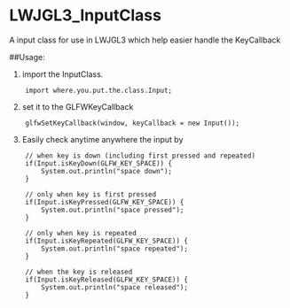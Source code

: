 # LWJGL3_InputClass
A input class for use in LWJGL3 which help easier handle the KeyCallback

##Usage:

1. import the InputClass.
```
    import where.you.put.the.class.Input;
```

2. set it to the GLFWKeyCallback
```
    glfwSetKeyCallback(window, keyCallback = new Input());
```

3. Easily check anytime anywhere the input by
```
    // when key is down (including first pressed and repeated)
    if(Input.isKeyDown(GLFW_KEY_SPACE)) {
        System.out.println("space down");
    }

    // only when key is first pressed
    if(Input.isKeyPressed(GLFW_KEY_SPACE)) {
        System.out.println("space pressed");
    }

    // only when key is repeated
    if(Input.isKeyRepeated(GLFW_KEY_SPACE)) {
        System.out.println("space repeated");
    }

    // when the key is released
    if(Input.isKeyReleased(GLFW_KEY_SPACE)) {
        System.out.println("space released");
    }
```
